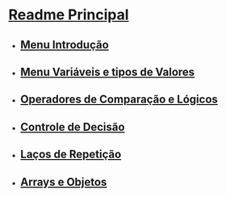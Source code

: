 

# [Readme Principal](../README.md)

- ## [Menu Introdução](introducao/menu-introducao.md)

- ## [Menu Variáveis e tipos de Valores](variaveis_tipos-valores/menu_variaveis-valores.md)

- ## [Operadores de Comparação e Lógicos](operadores-comparacao-logicos/menu-operadores_logicos_comparacao.md)

- ## [Controle de Decisão](Controle-decisao/menu_controle-decisao.md)

- ## [Laços de Repetição](Lacos-Repeticao/menu_lacos-repeticao.md)

- ## [Arrays e Objetos](Arrays-Objetos/menu_arrays-objetos.md)